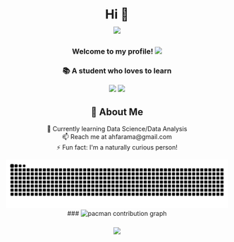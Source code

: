 <div align="center">
  
  <!-- Header Section -->
  <h1>Hi 👋 
    <br>
    <a href="https://github.com/shiinahan/">
      <img src="https://readme-typing-svg.herokuapp.com/?font=Plus+Jakarta&pause=1000&center=true&vCenter=true&width=435&lines=I%27m+Ahmad+Farhan+Ramadhan">
    </a>
  </h1>
  
  <h3>
    Welcome to my profile!
    <img src="https://media.giphy.com/media/hvRJCLFzcasrR4ia7z/giphy.gif" width="28">
  </h3>
  
  <h3>📚 A student who loves to learn</h3>

  <!-- GIF -->
  <!-- <img height="200" src="https://media1.tenor.com/m/Wz1BLckFRq4AAAAC/jkt48-oline-manuel.gif"> -->
  <!-- <img height="200" src="https://media1.tenor.com/m/pO1s9r07apkAAAAC/zweezygif-oline-manuel.gif"> -->
  <img height="200" src="https://media2.giphy.com/media/v1.Y2lkPTc5MGI3NjExb3R1c3Jxa2VjY29sd2FyMzBvdmJweHVhdzdwdDR5YXVkcGQ0czhyNCZlcD12MV9pbnRlcm5hbF9naWZfYnlfaWQmY3Q9Zw/AoLprNw1m6482WoihC/giphy.gif">
  <img height="200" src="https://media0.giphy.com/media/v1.Y2lkPTc5MGI3NjExZmlrZXU1czd3MWN1d2V6NGNvYmFvcXpzdDY2azF2emZoNWJ3Y2pyaCZlcD12MV9pbnRlcm5hbF9naWZfYnlfaWQmY3Q9Zw/yGk3uLjB45hxtX8Yjz/giphy.gif">
  <!-- <img height="200" src="https://c.tenor.com/xeBeOwn4ZhYAAAAC/tenor.gif"> -->
  <!-- About Section -->
  <div>
    <h2>💫 About Me</h2>
    <p>
      🌱 Currently learning Data Science/Data Analysis<br>
      📫 Reach me at ahfarama@gmail.com<br>
      ⚡ Fun fact: I'm a naturally curious person!
    </p>
  </div>

  <!-- Quotes Section 
  <h2>✍️ Random Dev Quote</h2>
  <img src="https://quotes-github-readme.vercel.app/api?type=horizontal&theme=radical">
  -->
  <!-- Socials Section -->
<!-- 
<h3 align="center">Connect with me:</h3>
<p align="center">
  <a href="https://instagram.com/frhnahnnn" target="_blank">
    <img src="https://img.shields.io/badge/Instagram-%23E4405F.svg?logo=Instagram&logoColor=white">
  </a>
  <a href="https://linkedin.com/in/Ahmad-Farhan-Ramadhan" target="_blank">
    <img src="https://img.shields.io/badge/LinkedIn-%230077B5.svg?logo=linkedin&logoColor=white">
  </a>
  <a href="https://reddit.com/user/shiinahan" target="_blank">
    <img src="https://img.shields.io/badge/Reddit-%23FF4500.svg?logo=Reddit&logoColor=white">
  </a>
  <a href="https://x.com/RamaChaniago_" target="_blank">
    <img src="https://img.shields.io/badge/X-black.svg?logo=X&logoColor=white">
  </a>
</p>
-->

  <!-- Snake Animation -->
 <img src="https://raw.githubusercontent.com/RamaChaniago/RamaChaniago/output/snake.svg" alt="Snake animation" />
###


  <!-- Pacman Animation -->
 <picture>
    <source media="(prefers-color-scheme: dark)" srcset="https://raw.githubusercontent.com/RamaChaniago/RamaChaniago/output/pacman-contribution-graph-dark.svg">
    <source media="(prefers-color-scheme: light)" srcset="https://raw.githubusercontent.com/RamaChaniago/RamaChaniago/output/pacman-contribution-graph.svg">
    <img alt="pacman contribution graph" src="https://raw.githubusercontent.com/RamaChaniago/RamaChaniago/output/pacman-contribution-graph.svg">
 </picture>

###
  <!-- Visitor Counter -->
 <div>
  <img src="https://profile-counter.glitch.me/RamaChaniago/count.svg?"  />
</div>

###

</div>
